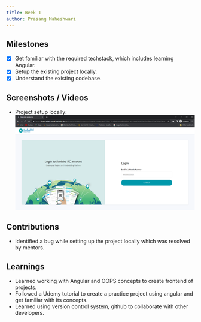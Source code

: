 ```yaml
---
title: Week 1
author: Prasang Maheshwari  
---
```


## Milestones
- [x] Get familiar with the required techstack, which includes learning Angular.
- [x] Setup the existing project locally.
- [x] Understand the existing codebase.

## Screenshots / Videos 

- Project setup locally:
![Project setup locally](<login screen.png>)

## Contributions

- Identified a bug while setting up the project locally which was resolved by mentors.

## Learnings

- Learned working with Angular and OOPS concepts to create frontend of projects.
- Followed a Udemy tutorial to create a practice project using angular and get familiar with its concepts.
- Learned using version control system, github to collaborate with other developers.
